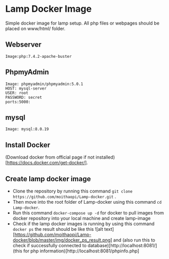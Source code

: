 # Lamp Docker Image
 Simple docker image for lamp setup.
 All php files or webpages should be placed on www/html/ folder.
## Webserver
    Image:php:7.4.2-apache-buster
## PhpmyAdmin
    Image: phpmyadmin/phpmyadmin:5.0.1
    HOST: mysql-server
    USER: root
    PASSWORD: secret
    ports:5000:

## mysql
    Image: mysql:8.0.19

## Install Docker
 (Download docker from official page if not installed)[https://docs.docker.com/get-docker/].

## Create lamp docker image
 - Clone the repository by running this command `git clone https://github.com/moithaopi/Lamp-docker.git` .
 - Then move into the root folder of Lamp-docker using this command `cd Lamp-docker`.
 - Run this command `docker-compose up -d` for docker to pull images from docker repository into your local machine and create lamp-image
 - Check if the lamp docker images is running by using this command `docker ps` the result should be like this ![alt text][https://github.com/moithaopi/Lamp-docker/blob/master/img/docker_ps_result.png] and (also run this to check if successfully connected to database)[http://localhost:8081/] (this for php information)[http://localhost:8081/phpinfo.php]


